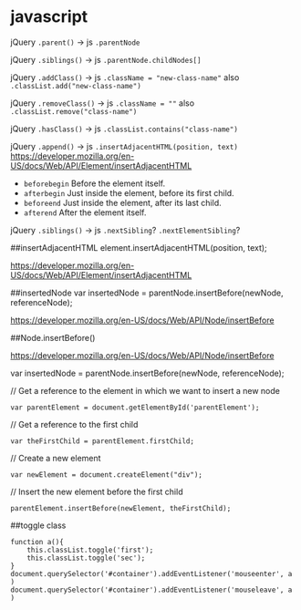 # javascript
jQuery `.parent()` -> js `.parentNode`

jQuery `.siblings()` -> js `.parentNode.childNodes[]`

jQuery `.addClass()` -> js `.className = "new-class-name"` also `.classList.add("new-class-name")`

jQuery `.removeClass()` -> js `.className = ""` also `.classList.remove("class-name")`

jQuery `.hasClass()` -> js `.classList.contains("class-name")`

jQuery `.append()` -> js `.insertAdjacentHTML(position, text)` https://developer.mozilla.org/en-US/docs/Web/API/Element/insertAdjacentHTML

  * `beforebegin` Before the element itself.
  * `afterbegin` Just inside the element, before its first child.
  * `beforeend` Just inside the element, after its last child.
  * `afterend` After the element itself.

jQuery `.siblings()` -> js `.nextSibling`? `.nextElementSibling`?

##insertAdjacentHTML
element.insertAdjacentHTML(position, text);

https://developer.mozilla.org/en-US/docs/Web/API/Element/insertAdjacentHTML

##insertedNode
var insertedNode = parentNode.insertBefore(newNode, referenceNode);

https://developer.mozilla.org/en-US/docs/Web/API/Node/insertBefore

##Node.insertBefore()

https://developer.mozilla.org/en-US/docs/Web/API/Node/insertBefore

var insertedNode = parentNode.insertBefore(newNode, referenceNode);

  // Get a reference to the element in which we want to insert a new node
  
  `var parentElement = document.getElementById('parentElement');`
  
  // Get a reference to the first child
  
  `var theFirstChild = parentElement.firstChild;`

  // Create a new element
  
  `var newElement = document.createElement("div");`

  // Insert the new element before the first child
  
 `parentElement.insertBefore(newElement, theFirstChild);`

 ##toggle class
 
 
    function a(){
        this.classList.toggle('first');
        this.classList.toggle('sec');
    }
    document.querySelector('#container').addEventListener('mouseenter', a )
    document.querySelector('#container').addEventListener('mouseleave', a )

